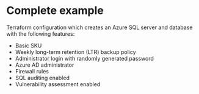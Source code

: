 # Complete example

Terraform configuration which creates an Azure SQL server and database with the following features:

- Basic SKU
- Weekly long-term retention (LTR) backup policy
- Administrator login with randomly generated password
- Azure AD administrator
- Firewall rules
- SQL auditing enabled
- Vulnerability assessment enabled
